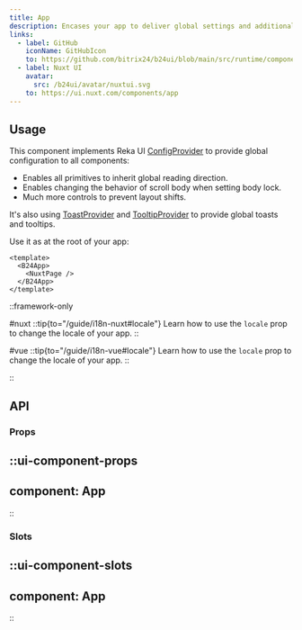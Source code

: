 ```yaml
---
title: App
description: Encases your app to deliver global settings and additional features.
links:
  - label: GitHub
    iconName: GitHubIcon
    to: https://github.com/bitrix24/b24ui/blob/main/src/runtime/components/App.vue
  - label: Nuxt UI
    avatar:
      src: /b24ui/avatar/nuxtui.svg
    to: https://ui.nuxt.com/components/app
---
```


## Usage

This component implements Reka UI [ConfigProvider](https://reka-ui.com/docs/utilities/config-provider) to provide global configuration to all components:

- Enables all primitives to inherit global reading direction.
- Enables changing the behavior of scroll body when setting body lock.
- Much more controls to prevent layout shifts.

It's also using [ToastProvider](https://reka-ui.com/docs/components/toast#provider) and [TooltipProvider](https://reka-ui.com/docs/components/tooltip#provider) to provide global toasts and tooltips.

Use it as at the root of your app:

```vue [app.vue]
<template>
  <B24App>
    <NuxtPage />
  </B24App>
</template>
```

::framework-only

#nuxt
::tip{to="/guide/i18n-nuxt#locale"}
Learn how to use the `locale` prop to change the locale of your app.
::

#vue
::tip{to="/guide/i18n-vue#locale"}
Learn how to use the `locale` prop to change the locale of your app.
::

::

## API

### Props

::ui-component-props
---
component: App
---
::

### Slots

::ui-component-slots
---
component: App
---
::
